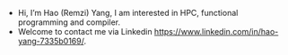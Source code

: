 - Hi, I’m Hao (Remzi) Yang, I am interested in HPC, functional programming and compiler.
- Welcome to contact me via Linkedin <https://www.linkedin.com/in/hao-yang-7335b0169/>.

